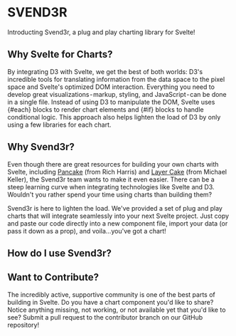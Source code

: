 # SVEND3R

Introducting Svend3r, a plug and play charting library for Svelte!

## Why Svelte for Charts?

By integrating D3 with Svelte, we get the best of both worlds: D3's incredible tools for translating information from the data space to the pixel space and Svelte's optimized DOM interaction. Everything you need to develop great visualizations - markup, styling, and JavaScript - can be done in a single file. Instead of using D3 to manipulate the DOM, Svelte uses {#each} blocks to render chart elements and {#if} blocks to handle conditional logic. This approach also helps lighten the load of D3 by only using a few libraries for each chart.

## Why Svend3r?

Even though there are great resources for building your own charts with Svelte, including [Pancake](https://pancake-charts.surge.sh/) (from Rich Harris) and [Layer Cake](https://layercake.graphics/) (from Michael Keller), the Svend3r team wants to make it even easier. There can be a steep learning curve when integrating technologies like Svelte and D3. Wouldn't you rather spend your time using charts than building them?

Svend3r is here to lighten the load. We've provided a set of plug and play charts that will integrate seamlessly into your next Svelte project. Just copy and paste our code directly into a new component file, import your data (or pass it down as a prop), and voila…you've got a chart!

## How do I use Svend3r?


## Want to Contribute?
The incredibly active, supportive community is one of the best parts of building in Svelte. Do you have a chart component you'd like to share? Notice anything missing, not working, or not available yet that you'd like to see? Submit a pull request to the contributor branch on our GitHub repository!